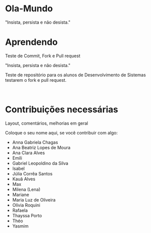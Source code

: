 # Ola-Mundo
"Insista, persista e não desista."

# Aprendendo
Teste de Commit, Fork e Pull request

"Insista, persista e não desista."

  Teste de repositório para os alunos de Desenvolvimento de Sistemas testarem o fork e pull request.

  <br>
  <h1>Contribuições necessárias</h1>


  Layout, comentários, melhorias em geral

Coloque o seu nome aqui, se você contribuir com algo:
- Anna Gabriela Chagas
- Ana Beatriz Lopes de Moura
- Ana Clara Alves
- Emili
- Gabriel Leopoldino da Silva
- Isabel
- Júlia Corrêa Santos 
- Kauã Alves
- Max
- Milena (Lena)
- Mariane
- Maria Luz de Oliveira
- Olívia Roquini
- Rafaela
- Thayssa Porto 
- Théo 
- Yasmim 
